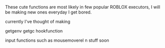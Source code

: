 These cute functions are most likely in few popular ROBLOX executors, I will be making new ones everyday I get bored.

currently I've thought of making

getgenv
getgc
hookfunction

input functions such as mousemoverel n stuff soon

